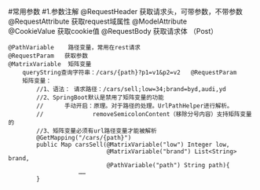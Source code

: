 #常用参数
#1.参数注解
    @RequestHeader   获取请求头，可带参数，不带参数
    @RequestAttribute   获取request域属性
    @ModelAttribute  
    @CookieValue    获取cookie值
    @RequestBody    获取请求体 （Post）
    
    @PathVariable    路径变量，常用在rest请求
    @RequestParam   获取参数
    @MatrixVariable  矩阵变量
        queryString查询字符串：/cars/{path}?p1=v1&p2=v2   @RequestParam
        矩阵变量：
            //1、语法： 请求路径：/cars/sell;low=34;brand=byd,audi,yd
            //2、SpringBoot默认是禁用了矩阵变量的功能
            //      手动开启：原理。对于路径的处理。UrlPathHelper进行解析。
            //              removeSemicolonContent（移除分号内容）支持矩阵变量的
            //3、矩阵变量必须有url路径变量才能被解析
            @GetMapping("/cars/{path}")
            public Map carsSell(@MatrixVariable("low") Integer low,
                                @MatrixVariable("brand") List<String> brand,
                                @PathVariable("path") String path){
                        ……
            }

  
   
    